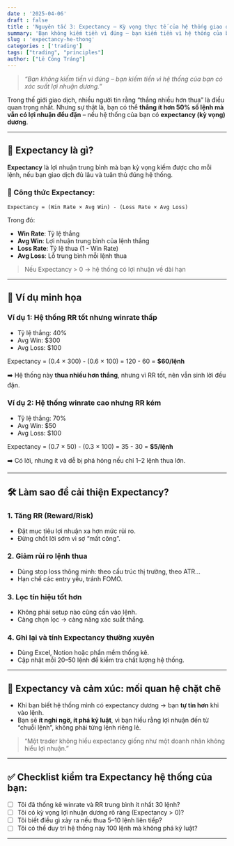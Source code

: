 ```yaml
---
date : '2025-04-06'
draft : false
title : 'Nguyên tắc 3: Expectancy – Kỳ vọng thực tế của hệ thống giao dịch'
summary: 'Bạn không kiếm tiền vì đúng – bạn kiếm tiền vì hệ thống của bạn có xác suất lợi nhuận dương.'
slug : 'expectancy-he-thong'
categories : ['trading']
tags: ["trading", "principles"]
author: ["Lê Công Tráng"]
---
```


> _“Bạn không kiếm tiền vì đúng – bạn kiếm tiền vì hệ thống của bạn có xác suất lợi nhuận dương.”_

Trong thế giới giao dịch, nhiều người tin rằng “thắng nhiều hơn thua” là điều quan trọng nhất. Nhưng sự thật là, bạn có thể **thắng ít hơn 50% số lệnh mà vẫn có lợi nhuận đều đặn** – nếu hệ thống của bạn có **expectancy (kỳ vọng) dương**.

---

## 🎯 Expectancy là gì?

**Expectancy** là lợi nhuận trung bình mà bạn kỳ vọng kiếm được cho mỗi lệnh, nếu bạn giao dịch đủ lâu và tuân thủ đúng hệ thống.

### 🔢 Công thức Expectancy:

```text
Expectancy = (Win Rate × Avg Win) - (Loss Rate × Avg Loss)
```

Trong đó:

- **Win Rate**: Tỷ lệ thắng
- **Avg Win**: Lợi nhuận trung bình của lệnh thắng
- **Loss Rate**: Tỷ lệ thua (1 - Win Rate)
- **Avg Loss**: Lỗ trung bình mỗi lệnh thua

> Nếu Expectancy > 0 → hệ thống có lợi nhuận về dài hạn

---

## 🧮 Ví dụ minh họa

### Ví dụ 1: Hệ thống RR tốt nhưng winrate thấp

- Tỷ lệ thắng: 40%
- Avg Win: $300
- Avg Loss: $100

Expectancy = (0.4 × 300) - (0.6 × 100) = 120 - 60 = **$60/lệnh**

➡️ Hệ thống này **thua nhiều hơn thắng**, nhưng vì RR tốt, nên vẫn sinh lời đều đặn.

### Ví dụ 2: Hệ thống winrate cao nhưng RR kém

- Tỷ lệ thắng: 70%
- Avg Win: $50
- Avg Loss: $100

Expectancy = (0.7 × 50) - (0.3 × 100) = 35 - 30 = **$5/lệnh**

➡️ Có lời, nhưng ít và dễ bị phá hỏng nếu chỉ 1–2 lệnh thua lớn.

---

## 🛠 Làm sao để cải thiện Expectancy?

### 1. Tăng RR (Reward/Risk)

- Đặt mục tiêu lợi nhuận xa hơn mức rủi ro.
- Đừng chốt lời sớm vì sợ “mất công”.

### 2. Giảm rủi ro lệnh thua

- Dùng stop loss thông minh: theo cấu trúc thị trường, theo ATR...
- Hạn chế các entry yếu, tránh FOMO.

### 3. Lọc tín hiệu tốt hơn

- Không phải setup nào cũng cần vào lệnh.
- Càng chọn lọc → càng nâng xác suất thắng.

### 4. Ghi lại và tính Expectancy thường xuyên

- Dùng Excel, Notion hoặc phần mềm thống kê.
- Cập nhật mỗi 20–50 lệnh để kiểm tra chất lượng hệ thống.

---

## 🤔 Expectancy và cảm xúc: mối quan hệ chặt chẽ

- Khi bạn biết hệ thống mình có expectancy dương → bạn **tự tin hơn** khi vào lệnh.
- Bạn sẽ **ít nghi ngờ, ít phá kỷ luật**, vì bạn hiểu rằng lợi nhuận đến từ “chuỗi lệnh”, không phải từng lệnh riêng lẻ.

> “Một trader không hiểu expectancy giống như một doanh nhân không hiểu lợi nhuận.”

---

## ✅ Checklist kiểm tra Expectancy hệ thống của bạn:

- [ ] Tôi đã thống kê winrate và RR trung bình ít nhất 30 lệnh?  
- [ ] Tôi có kỳ vọng lợi nhuận dương rõ ràng (Expectancy > 0)?  
- [ ] Tôi biết điều gì xảy ra nếu thua 5–10 lệnh liên tiếp?  
- [ ] Tôi có thể duy trì hệ thống này 100 lệnh mà không phá kỷ luật?

---